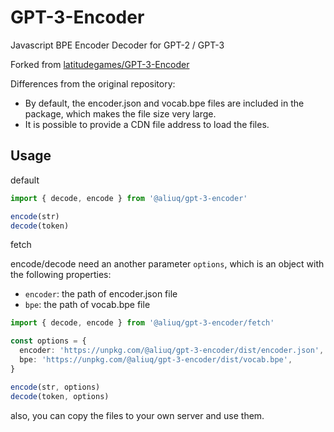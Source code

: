 # GPT-3-Encoder

Javascript BPE Encoder Decoder for GPT-2 / GPT-3

Forked from [latitudegames/GPT-3-Encoder](https://github.com/latitudegames/GPT-3-Encoder)

Differences from the original repository:

+ By default, the encoder.json and vocab.bpe files are included in the package, which makes the file size very large.
+ It is possible to provide a CDN file address to load the files.

## Usage

default

```ts
import { decode, encode } from '@aliuq/gpt-3-encoder'

encode(str)
decode(token)
```

fetch

encode/decode need an another parameter `options`, which is an object with the following properties:

+ `encoder`: the path of encoder.json file
+ `bpe`: the path of vocab.bpe file

```ts
import { decode, encode } from '@aliuq/gpt-3-encoder/fetch'

const options = {
  encoder: 'https://unpkg.com/@aliuq/gpt-3-encoder/dist/encoder.json',
  bpe: 'https://unpkg.com/@aliuq/gpt-3-encoder/dist/vocab.bpe',
}

encode(str, options)
decode(token, options)
```

also, you can copy the files to your own server and use them.
